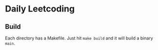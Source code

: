 # Daily Leetcoding

## Build

Each directory has a Makefile. Just hit `make build` and it will build a binary `main`.
